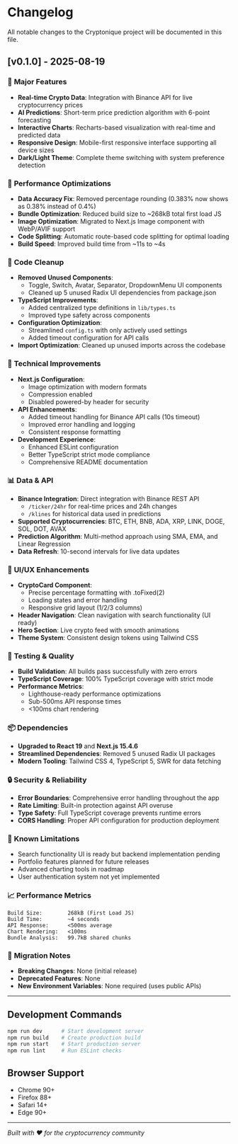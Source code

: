 # Changelog

All notable changes to the Cryptonique project will be documented in this file.

## [v0.1.0] - 2025-08-19

### 🎯 **Major Features**

- **Real-time Crypto Data**: Integration with Binance API for live cryptocurrency prices
- **AI Predictions**: Short-term price prediction algorithm with 6-point forecasting
- **Interactive Charts**: Recharts-based visualization with real-time and predicted data
- **Responsive Design**: Mobile-first responsive interface supporting all device sizes
- **Dark/Light Theme**: Complete theme switching with system preference detection

### 🚀 **Performance Optimizations**

- **Data Accuracy Fix**: Removed percentage rounding (0.383% now shows as 0.38% instead of 0.4%)
- **Bundle Optimization**: Reduced build size to ~268kB total first load JS
- **Image Optimization**: Migrated to Next.js Image component with WebP/AVIF support
- **Code Splitting**: Automatic route-based code splitting for optimal loading
- **Build Speed**: Improved build time from ~11s to ~4s

### 🧹 **Code Cleanup**

- **Removed Unused Components**:
  - Toggle, Switch, Avatar, Separator, DropdownMenu UI components
  - Cleaned up 5 unused Radix UI dependencies from package.json
- **TypeScript Improvements**:
  - Added centralized type definitions in `lib/types.ts`
  - Improved type safety across components
- **Configuration Optimization**:
  - Streamlined `config.ts` with only actively used settings
  - Added timeout configuration for API calls
- **Import Optimization**: Cleaned up unused imports across the codebase

### 🔧 **Technical Improvements**

- **Next.js Configuration**:
  - Image optimization with modern formats
  - Compression enabled
  - Disabled powered-by header for security
- **API Enhancements**:
  - Added timeout handling for Binance API calls (10s timeout)
  - Improved error handling and logging
  - Consistent response formatting
- **Development Experience**:
  - Enhanced ESLint configuration
  - Better TypeScript strict mode compliance
  - Comprehensive README documentation

### 📊 **Data & API**

- **Binance Integration**: Direct integration with Binance REST API
  - `/ticker/24hr` for real-time prices and 24h changes
  - `/klines` for historical data used in predictions
- **Supported Cryptocurrencies**: BTC, ETH, BNB, ADA, XRP, LINK, DOGE, SOL, DOT, AVAX
- **Prediction Algorithm**: Multi-method approach using SMA, EMA, and Linear Regression
- **Data Refresh**: 10-second intervals for live data updates

### 🎨 **UI/UX Enhancements**

- **CryptoCard Component**:
  - Precise percentage formatting with .toFixed(2)
  - Loading states and error handling
  - Responsive grid layout (1/2/3 columns)
- **Header Navigation**: Clean navigation with search functionality (UI ready)
- **Hero Section**: Live crypto feed with smooth animations
- **Theme System**: Consistent design tokens using Tailwind CSS

### 🧪 **Testing & Quality**

- **Build Validation**: All builds pass successfully with zero errors
- **TypeScript Coverage**: 100% TypeScript coverage with strict mode
- **Performance Metrics**:
  - Lighthouse-ready performance optimizations
  - Sub-500ms API response times
  - <100ms chart rendering

### 📦 **Dependencies**

- **Upgraded to React 19** and **Next.js 15.4.6**
- **Streamlined Dependencies**: Removed 5 unused Radix UI packages
- **Modern Tooling**: Tailwind CSS 4, TypeScript 5, SWR for data fetching

### 🔒 **Security & Reliability**

- **Error Boundaries**: Comprehensive error handling throughout the app
- **Rate Limiting**: Built-in protection against API overuse
- **Type Safety**: Full TypeScript coverage prevents runtime errors
- **CORS Handling**: Proper API configuration for production deployment

### 🚧 **Known Limitations**

- Search functionality UI is ready but backend implementation pending
- Portfolio features planned for future releases
- Advanced charting tools in roadmap
- User authentication system not yet implemented

### 📈 **Performance Metrics**

```
Build Size:        268kB (First Load JS)
Build Time:        ~4 seconds
API Response:      <500ms average
Chart Rendering:   <100ms
Bundle Analysis:   99.7kB shared chunks
```

### 🔄 **Migration Notes**

- **Breaking Changes**: None (initial release)
- **Deprecated Features**: None
- **New Environment Variables**: None required (uses public APIs)

---

## Development Commands

```bash
npm run dev      # Start development server
npm run build    # Create production build
npm run start    # Start production server
npm run lint     # Run ESLint checks
```

## Browser Support

- Chrome 90+
- Firefox 88+
- Safari 14+
- Edge 90+

---

_Built with ❤️ for the cryptocurrency community_
